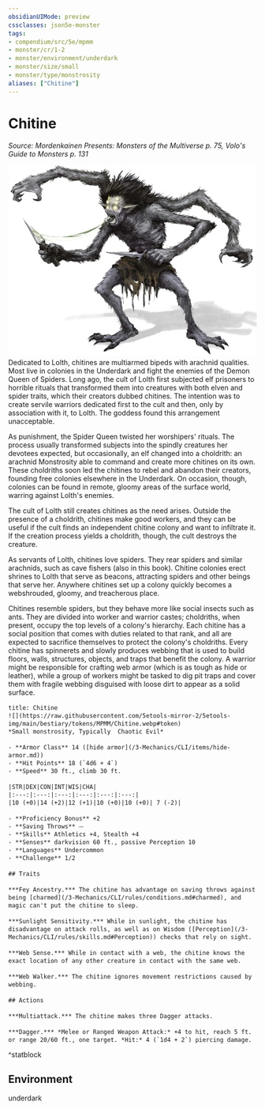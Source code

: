 ```yaml
---
obsidianUIMode: preview
cssclasses: json5e-monster
tags:
- compendium/src/5e/mpmm
- monster/cr/1-2
- monster/environment/underdark
- monster/size/small
- monster/type/monstrosity
aliases: ["Chitine"]
---
```

# Chitine
*Source: Mordenkainen Presents: Monsters of the Multiverse p. 75, Volo's Guide to Monsters p. 131*  

![](https://raw.githubusercontent.com/5etools-mirror-2/5etools-img/main/bestiary/MPMM/Chitine.webp#right)  
Dedicated to Lolth, chitines are multiarmed bipeds with arachnid qualities. Most live in colonies in the Underdark and fight the enemies of the Demon Queen of Spiders. Long ago, the cult of Lolth first subjected elf prisoners to horrible rituals that transformed them into creatures with both elven and spider traits, which their creators dubbed chitines. The intention was to create servile warriors dedicated first to the cult and then, only by association with it, to Lolth. The goddess found this arrangement unacceptable.

As punishment, the Spider Queen twisted her worshipers' rituals. The process usually transformed subjects into the spindly creatures her devotees expected, but occasionally, an elf changed into a choldrith: an arachnid Monstrosity able to command and create more chitines on its own. These choldriths soon led the chitines to rebel and abandon their creators, founding free colonies elsewhere in the Underdark. On occasion, though, colonies can be found in remote, gloomy areas of the surface world, warring against Lolth's enemies.

The cult of Lolth still creates chitines as the need arises. Outside the presence of a choldrith, chitines make good workers, and they can be useful if the cult finds an independent chitine colony and want to infiltrate it. If the creation process yields a choldrith, though, the cult destroys the creature.

As servants of Lolth, chitines love spiders. They rear spiders and similar arachnids, such as cave fishers (also in this book). Chitine colonies erect shrines to Lolth that serve as beacons, attracting spiders and other beings that serve her. Anywhere chitines set up a colony quickly becomes a webshrouded, gloomy, and treacherous place.

Chitines resemble spiders, but they behave more like social insects such as ants. They are divided into worker and warrior castes; choldriths, when present, occupy the top levels of a colony's hierarchy. Each chitine has a social position that comes with duties related to that rank, and all are expected to sacrifice themselves to protect the colony's choldriths. Every chitine has spinnerets and slowly produces webbing that is used to build floors, walls, structures, objects, and traps that benefit the colony. A warrior might be responsible for crafting web armor (which is as tough as hide or leather), while a group of workers might be tasked to dig pit traps and cover them with fragile webbing disguised with loose dirt to appear as a solid surface.


```ad-statblock
title: Chitine
![](https://raw.githubusercontent.com/5etools-mirror-2/5etools-img/main/bestiary/tokens/MPMM/Chitine.webp#token)
*Small monstrosity, Typically  Chaotic Evil*

- **Armor Class** 14 ([hide armor](/3-Mechanics/CLI/items/hide-armor.md))
- **Hit Points** 18 (`4d6 + 4`) 
- **Speed** 30 ft., climb 30 ft.

|STR|DEX|CON|INT|WIS|CHA|
|:---:|:---:|:---:|:---:|:---:|:---:|
|10 (+0)|14 (+2)|12 (+1)|10 (+0)|10 (+0)| 7 (-2)|

- **Proficiency Bonus** +2
- **Saving Throws** ⏤
- **Skills** Athletics +4, Stealth +4
- **Senses** darkvision 60 ft., passive Perception 10
- **Languages** Undercommon
- **Challenge** 1/2

## Traits

***Fey Ancestry.*** The chitine has advantage on saving throws against being [charmed](/3-Mechanics/CLI/rules/conditions.md#charmed), and magic can't put the chitine to sleep.

***Sunlight Sensitivity.*** While in sunlight, the chitine has disadvantage on attack rolls, as well as on Wisdom ([Perception](/3-Mechanics/CLI/rules/skills.md#Perception)) checks that rely on sight.

***Web Sense.*** While in contact with a web, the chitine knows the exact location of any other creature in contact with the same web.

***Web Walker.*** The chitine ignores movement restrictions caused by webbing.

## Actions

***Multiattack.*** The chitine makes three Dagger attacks.

***Dagger.*** *Melee or Ranged Weapon Attack:* +4 to hit, reach 5 ft. or range 20/60 ft., one target. *Hit:* 4 (`1d4 + 2`) piercing damage.
```
^statblock

## Environment

underdark
